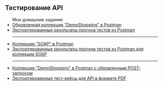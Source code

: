 <h2>Тестирование API</h2>
<ul>Мои домашние задания:
  <li><a href="https://www.postman.com/maksim-m-testing-api/workspace/my-workspace/collection/38264086-36f38167-8c6e-465f-b5dd-9d634ffa25b8?action=share&creator=38264086&active-environment=38264086-5941982d-3402-4a5a-afe2-36bbe8409e5b">Обновленная коллекция "DemoShopping" в Postman</a></li>
  <li><a href="https://drive.google.com/file/d/1oRw3hRaxxBp-Wzvsmi3I_bvKBqQAxk2v/view?usp=sharing">Экспортированные результаты прогона тестов из Postman</a></li>
  <hr>
  <li><a href="https://www.postman.com/maksim-m-testing-api/workspace/my-workspace/collection/38264086-f1ba4f58-24c0-44dd-a138-aeb7f5ee945e?action=share&creator=38264086&active-environment=38264086-5941982d-3402-4a5a-afe2-36bbe8409e5b">Коллекция "SOAP" в Postman</a></li>
  <li><a href="https://drive.google.com/file/d/1NnNoh_AR3WAsZYWwNl5K95ICxUELDmP3/view?usp=sharing">Экспортированные результаты прогона тестов из Postman для коллекции SOAP</a></li>
  <hr>
  <li><a href="">Коллекция "DemoShopping" в Postman с обновленным POST-запросом</a></li>
  <li><a href="https://drive.google.com/file/d/1J5CrEFcrhcgSF756pLEn2254ArLANPp1/view?usp=sharing">Экспортированные тест-кейсы для API в формате PDF</a></li>
</ul>
